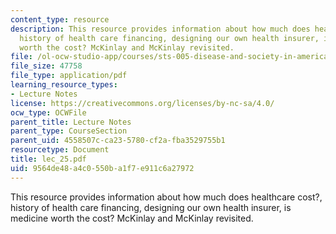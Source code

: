 ```yaml
---
content_type: resource
description: This resource provides information about how much does healthcare cost?,
  history of health care financing, designing our own health insurer, is medicine
  worth the cost? McKinlay and McKinlay revisited.
file: /ol-ocw-studio-app/courses/sts-005-disease-and-society-in-america-fall-2005/9564de48a4c0550ba1f7e911c6a27972_lec_25.pdf
file_size: 47758
file_type: application/pdf
learning_resource_types:
- Lecture Notes
license: https://creativecommons.org/licenses/by-nc-sa/4.0/
ocw_type: OCWFile
parent_title: Lecture Notes
parent_type: CourseSection
parent_uid: 4558507c-ca23-5780-cf2a-fba3529755b1
resourcetype: Document
title: lec_25.pdf
uid: 9564de48-a4c0-550b-a1f7-e911c6a27972
---
```

This resource provides information about how much does healthcare cost?, history of health care financing, designing our own health insurer, is medicine worth the cost? McKinlay and McKinlay revisited.